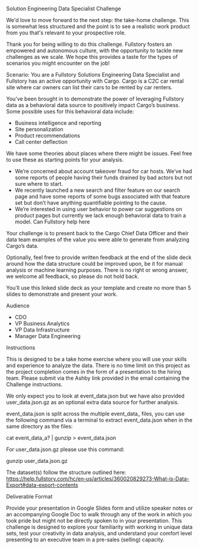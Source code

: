 Solution Engineering Data Specialist Challenge

We'd love to move forward to the next step: the take-home challenge. This is somewhat less structured and the point is to see a realistic work product from you that's relevant to your prospective role.

Thank you for being willing to do this challenge. Fullstory fosters an empowered and autonomous culture, with the opportunity to tackle new challenges as we scale. We hope this provides a taste for the types of scenarios you might encounter on the job!


Scenario:
You are a Fullstory Solutions Engineering Data Specialist and Fullstory has an active opportunity with Cargo. Cargo is a C2C car rental site where car owners can list their cars to be rented by car renters. 

You’ve been brought in to demonstrate the power of leveraging Fullstory data as a behavioral data source to positively impact Cargo’s business. Some possible uses for this behavioral data include:
- Business intelligence and reporting
- Site personalization
- Product recommendations
- Call center deflection

We have some theories about places where there might be issues. Feel free to use these as starting points for your analysis.
- We’re concerned about account takeover fraud for car hosts. We’ve had some reports of people having their funds drained by bad actors but not sure where to start.
- We recently launched a new search and filter feature on our search page and have some reports of some bugs associated with that feature set but don’t have anything quantifiable pointing to the cause.
- We’re interested in using user behavior to power car suggestions on product pages but currently we lack enough behavioral data to train a model. Can Fullstory help here

Your challenge is to present back to the Cargo Chief Data Officer and their data team examples of the value you were able to generate from analyzing Cargo’s data.

Optionally, feel free to provide written feedback at the end of the slide deck around how the data structure could be improved upon, be it for manual analysis or machine learning purposes. There is no right or wrong answer, we welcome all feedback, so please do not hold back.

You’ll use this linked slide deck as your template and create no more than 5 slides to demonstrate and present your work.

Audience
- CDO
- VP Business Analytics
- VP Data Infrastructure
- Manager Data Engineering



Instructions 

This is designed to be a take home exercise where you will use your skills and experience to analyze the data. There is no time limit on this project as the project completion comes in the form of a presentation to the hiring team.
Please submit via the Ashby link provided in the email containing the Challenge instructions.

We only expect you to look at event_data.json but we have also provided user_data.json.gz as an optional extra data source for further analysis. 

event_data.json is split across the multiple event_data_ files, you can use the following command via a terminal to extract event_data.json when in the same directory as the files: 

cat event_data_a? | gunzip > event_data.json


For user_data.json.gz please use this command:

gunzip user_data.json.gz



The dataset(s) follow the structure outlined here:
https://help.fullstory.com/hc/en-us/articles/360020829273-What-is-Data-Export#data-export-contents





Deliverable Format

Provide your presentation in Google Slides form and utilize speaker notes or an accompanying Google Doc to walk through any of the work in which you took pride but might not be directly spoken to in your presentation. 
This challenge is designed to explore your familiarity with working in unique data sets, test your creativity in data analysis, and understand your comfort level presenting to an executive team in a pre-sales (selling) capacity.


